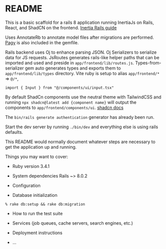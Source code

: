 # README
This is a basic scaffold for a rails 8 application running InertiaJs on Rails, React, and ShadCN on the frontend. [Inertia Rails guide](https://inertia-rails.dev/guide)

Uses AnnotateRb to annotate model files after migrations are performed. [Pagy](https://ddnexus.github.io/pagy/) is also included in the gemfile.

Rails backend uses Oj to enhance parsing JSON. Oj Serializers to serialize data for JS requests. JsRoutes generates rails-like helper paths that can be imported and used and preside in `app/frontend/lib/routes.js`. Types-from-serializer gem auto generates types and exports them to `app/frontend/lib/types` directory. Vite ruby is setup to alias `app/frontend/*` => `@/*`, 
``` 
import { Input } from "@/components/ui/input.tsx"
```

By default ShadCn components use the neutral theme with TailwindCSS and running `npx shadcn@latest add {component name}` will output the components to `app/frontend/components/ui`. [shadcn docs](https://ui.shadcn.com/docs/components/input)

The `bin/rails generate authentication` generator has already been run.

Start the dev server by running `./bin/dev` and everything else is using rails defaults.

This README would normally document whatever steps are necessary to get the
application up and running.

Things you may want to cover:

* Ruby version
3.4.1

* System dependencies
Rails ~> 8.0.2

* Configuration

* Database initialization
```
% rake db:setup && rake db:migration
```
* How to run the test suite

* Services (job queues, cache servers, search engines, etc.)

* Deployment instructions

* ...
